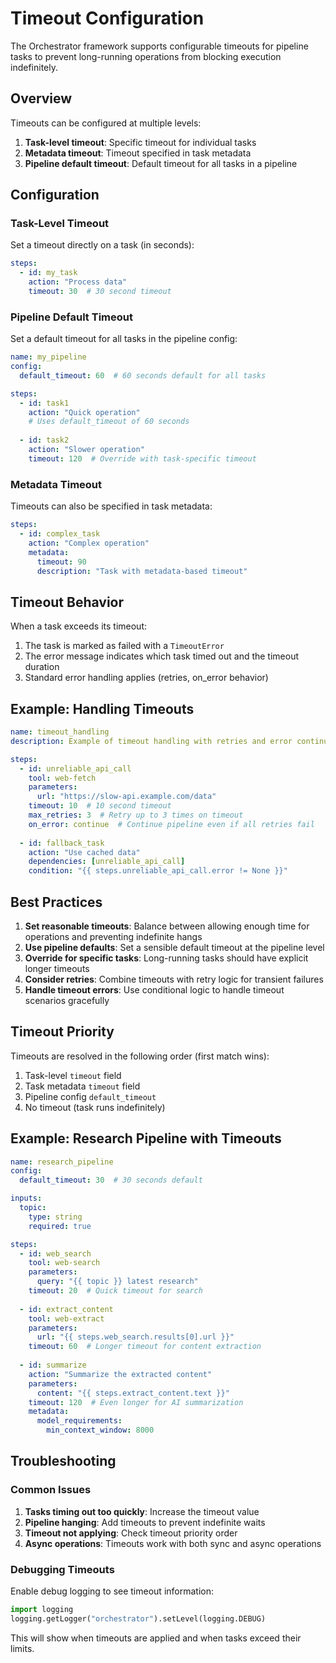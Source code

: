 # Timeout Configuration

The Orchestrator framework supports configurable timeouts for pipeline tasks to prevent long-running operations from blocking execution indefinitely.

## Overview

Timeouts can be configured at multiple levels:
1. **Task-level timeout**: Specific timeout for individual tasks
2. **Metadata timeout**: Timeout specified in task metadata
3. **Pipeline default timeout**: Default timeout for all tasks in a pipeline

## Configuration

### Task-Level Timeout

Set a timeout directly on a task (in seconds):

```yaml
steps:
  - id: my_task
    action: "Process data"
    timeout: 30  # 30 second timeout
```

### Pipeline Default Timeout

Set a default timeout for all tasks in the pipeline config:

```yaml
name: my_pipeline
config:
  default_timeout: 60  # 60 seconds default for all tasks

steps:
  - id: task1
    action: "Quick operation"
    # Uses default_timeout of 60 seconds
    
  - id: task2
    action: "Slower operation"
    timeout: 120  # Override with task-specific timeout
```

### Metadata Timeout

Timeouts can also be specified in task metadata:

```yaml
steps:
  - id: complex_task
    action: "Complex operation"
    metadata:
      timeout: 90
      description: "Task with metadata-based timeout"
```

## Timeout Behavior

When a task exceeds its timeout:
1. The task is marked as failed with a `TimeoutError`
2. The error message indicates which task timed out and the timeout duration
3. Standard error handling applies (retries, on_error behavior)

## Example: Handling Timeouts

```yaml
name: timeout_handling
description: Example of timeout handling with retries and error continuation

steps:
  - id: unreliable_api_call
    tool: web-fetch
    parameters:
      url: "https://slow-api.example.com/data"
    timeout: 10  # 10 second timeout
    max_retries: 3  # Retry up to 3 times on timeout
    on_error: continue  # Continue pipeline even if all retries fail
    
  - id: fallback_task
    action: "Use cached data"
    dependencies: [unreliable_api_call]
    condition: "{{ steps.unreliable_api_call.error != None }}"
```

## Best Practices

1. **Set reasonable timeouts**: Balance between allowing enough time for operations and preventing indefinite hangs
2. **Use pipeline defaults**: Set a sensible default timeout at the pipeline level
3. **Override for specific tasks**: Long-running tasks should have explicit longer timeouts
4. **Consider retries**: Combine timeouts with retry logic for transient failures
5. **Handle timeout errors**: Use conditional logic to handle timeout scenarios gracefully

## Timeout Priority

Timeouts are resolved in the following order (first match wins):
1. Task-level `timeout` field
2. Task metadata `timeout` field  
3. Pipeline config `default_timeout`
4. No timeout (task runs indefinitely)

## Example: Research Pipeline with Timeouts

```yaml
name: research_pipeline
config:
  default_timeout: 30  # 30 seconds default

inputs:
  topic:
    type: string
    required: true

steps:
  - id: web_search
    tool: web-search
    parameters:
      query: "{{ topic }} latest research"
    timeout: 20  # Quick timeout for search
    
  - id: extract_content
    tool: web-extract
    parameters:
      url: "{{ steps.web_search.results[0].url }}"
    timeout: 60  # Longer timeout for content extraction
    
  - id: summarize
    action: "Summarize the extracted content"
    parameters:
      content: "{{ steps.extract_content.text }}"
    timeout: 120  # Even longer for AI summarization
    metadata:
      model_requirements:
        min_context_window: 8000
```

## Troubleshooting

### Common Issues

1. **Tasks timing out too quickly**: Increase the timeout value
2. **Pipeline hanging**: Add timeouts to prevent indefinite waits
3. **Timeout not applying**: Check timeout priority order
4. **Async operations**: Timeouts work with both sync and async operations

### Debugging Timeouts

Enable debug logging to see timeout information:

```python
import logging
logging.getLogger("orchestrator").setLevel(logging.DEBUG)
```

This will show when timeouts are applied and when tasks exceed their limits.